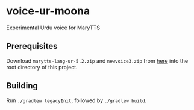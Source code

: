 voice-ur-moona
==============

Experimental Urdu voice for MaryTTS

Prerequisites
-------------

Download `marytts-lang-ur-5.2.zip`  and `newvoice3.zip` from [here](https://drive.google.com/drive/folders/0B6TthLYvu7eALWhDc1FOOFdZXzQ?usp=sharing) into the root directory of this project.

Building
--------

Run `./gradlew legacyInit`, followed by `./gradlew build`.
